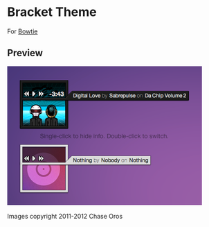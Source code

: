 # Bracket Theme

For [Bowtie](http://bowtieapp.com)

## Preview

![Preview image](https://github.com/DrewFitz/Bracket.bowtie/blob/master/preview.png?raw=true)

Images copyright 2011-2012 Chase Oros

